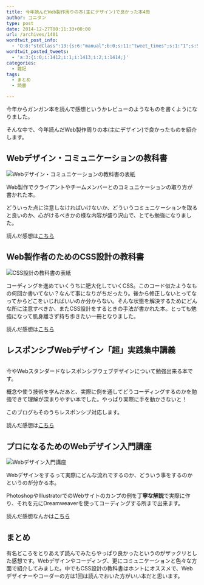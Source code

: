 ```yaml
---
title: 今年読んだWeb製作周りの本(主にデザイン)で良かった本4冊
author: コニタン
type: post
date: 2014-12-27T00:11:33+00:00
url: /archives/1401
wordtwit_post_info:
  - 'O:8:"stdClass":13:{s:6:"manual";b:0;s:11:"tweet_times";s:1:"1";s:5:"delay";s:1:"0";s:7:"enabled";s:1:"1";s:10:"separation";i:60;s:7:"version";s:3:"3.7";s:14:"tweet_template";b:0;s:6:"status";i:2;s:6:"result";a:0:{}s:13:"tweet_counter";i:4;s:13:"tweet_log_ids";a:3:{i:0;i:1412;i:1;i:1413;i:2;i:1414;}s:9:"hash_tags";a:0:{}s:8:"accounts";a:1:{i:0;s:6:"skd_nw";}}'
wordtwit_posted_tweets:
  - 'a:3:{i:0;i:1412;i:1;i:1413;i:2;i:1414;}'
categories:
  - 雑記
tags:
  - まとめ
  - 読書

---
```

今年からガンガン本を読んで感想というかレビューのようなものを書くようになりました。
  
そんな中で、今年読んだWeb製作周りの本(主にデザイン)で良かったものを紹介します。

## Webデザイン・コミュニケーションの教科書

<img src="https://i2.wp.com/lolipop-646524cb2e85409d.ssl-lolipop.jp/images/2014/12/2014-12-06-02.38.43.jpg?resize=600%2C352&#038;ssl=1" alt="Webデザイン・コミュニケーションの教科書の表紙" class="aligncenter size-full wp-image-1385" srcset="https://i1.wp.com/peng-note.com/images/2014/12/2014-12-06-02.38.43.jpg?w=600 600w, https://i1.wp.com/peng-note.com/images/2014/12/2014-12-06-02.38.43.jpg?resize=300%2C176 300w" sizes="(max-width: 600px) 100vw, 600px" data-recalc-dims="1" />
  
Web製作でクライアントやチームメンバーとのコミュニケーションの取り方が書かれた本。
  
どういった点に注意しなければいけないか、どういうコミュニケーションを取ると良いのか、心がけるべきかの様な内容が盛り沢山で、とても勉強になりました。



読んだ感想は<a href="http://peng-note.com/archives/1380" target="_blank">こちら</a>

## Web製作者のためのCSS設計の教科書

<img src="https://i1.wp.com/lolipop-646524cb2e85409d.ssl-lolipop.jp/images/2014/09/2014-09-08_21_26_38.jpg?resize=600%2C389&#038;ssl=1" alt="CSS設計の教科書の表紙" class="aligncenter size-full wp-image-1166" srcset="https://i2.wp.com/peng-note.com/images/2014/09/2014-09-08_21_26_38.jpg?w=600 600w, https://i2.wp.com/peng-note.com/images/2014/09/2014-09-08_21_26_38.jpg?resize=300%2C194 300w" sizes="(max-width: 600px) 100vw, 600px" data-recalc-dims="1" />
  
コーディングを進めていくうちに肥大化していくCSS。このコード似たようなもの何回か書いてない？なんて事になりがちだったり。後から修正しないとってなってからどこをいじればいいのか分からない。そんな状態を解決するためにどんな所に注意すべきか、またCSS設計をするときの手法が書かれた本。とっても勉強になって肌身離さず持ち歩きたい一冊となりました。



読んだ感想は<a href="http://peng-note.com/archives/1164" target="_blank">こちら</a>

## レスポンシブWebデザイン「超」実践集中講義

<img src="https://i2.wp.com/lolipop-646524cb2e85409d.ssl-lolipop.jp/images/2014/07/2014-07-27-20.48.03.jpg?resize=533%2C400&#038;ssl=1" alt="" class="aligncenter size-full wp-image-1081" srcset="https://i0.wp.com/peng-note.com/images/2014/07/2014-07-27-20.48.03.jpg?w=533 533w, https://i0.wp.com/peng-note.com/images/2014/07/2014-07-27-20.48.03.jpg?resize=300%2C225 300w" sizes="(max-width: 533px) 100vw, 533px" data-recalc-dims="1" />
  
今やWebスタンダードなレスポンシブウェブデザインについて勉強出来る本です。
  
概念や使う技術を学んだあと、実際に例を通してどうコーディングするのかを勉強できて理解が深まりやすい本でした。やっぱり実際に手を動かさないと！
  
このブログもそのうちレスポンシブ対応します。



読んだ感想は<a href="http://peng-note.com/archives/1080" target="_blank">こちら</a>

## プロになるためのWebデザイン入門講座

<img src="https://i1.wp.com/lolipop-646524cb2e85409d.ssl-lolipop.jp/images/2014/05/2014-05-06_21_24_08.jpg?resize=533%2C400&#038;ssl=1" alt="Webデザイン入門講座" class="aligncenter size-full wp-image-937" srcset="https://i1.wp.com/peng-note.com/images/2014/05/2014-05-06_21_24_08.jpg?w=533 533w, https://i1.wp.com/peng-note.com/images/2014/05/2014-05-06_21_24_08.jpg?resize=300%2C225 300w" sizes="(max-width: 533px) 100vw, 533px" data-recalc-dims="1" />
  
Webデザインをするって実際にどんな流れでするのか、どういう事をするのかというのが分かる本。
  
PhotoshopやIllustratorでのWebサイトのカンプの例を**丁寧な解説**で実際に作り、それを元にDreamweaverを使ってコーディングする所まで出来ます。



読んだ感想なんかは<a href="http://peng-note.com/archives/936" target="_blank">こちら</a>

## まとめ

有名どころをとりあえず読んでみたらやっぱり良かったというのがザックリとした感想です。Webデザインやコーディング、更にコミュニケーションと色々な方面で紹介してみました。中でもCSS設計の教科書はホントにオススメで、Webデザイナーやコーダーの方は1回は読んでおいた方がいい本だと思います。